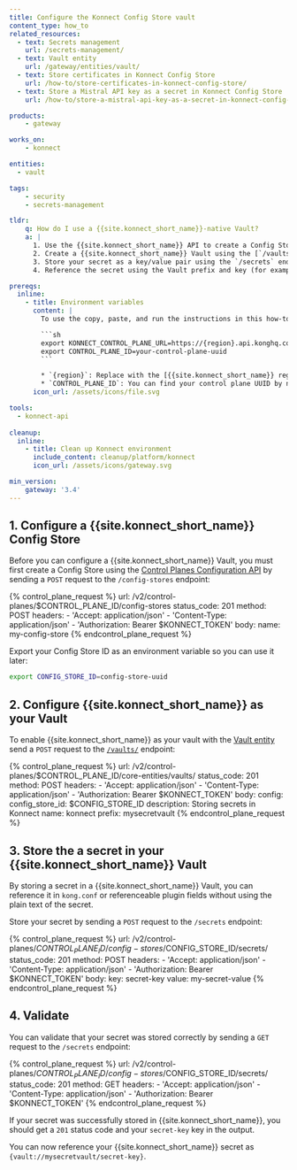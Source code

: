 ```yaml
---
title: Configure the Konnect Config Store vault
content_type: how_to
related_resources:
  - text: Secrets management
    url: /secrets-management/
  - text: Vault entity
    url: /gateway/entities/vault/
  - text: Store certificates in Konnect Config Store
    url: /how-to/store-certificates-in-konnect-config-store/
  - text: Store a Mistral API key as a secret in Konnect Config Store
    url: /how-to/store-a-mistral-api-key-as-a-secret-in-konnect-config-store/

products:
    - gateway

works_on:
    - konnect

entities: 
  - vault

tags:
    - security
    - secrets-management

tldr:
    q: How do I use a {{site.konnect_short_name}}-native Vault?
    a: |
      1. Use the {{site.konnect_short_name}} API to create a Config Store using the `/config-stores` endpoint.
      2. Create a {{site.konnect_short_name}} Vault using the [`/vaults/` endpoint](/api/konnect/control-planes-config/v2/#/operations/create-vault).
      3. Store your secret as a key/value pair using the `/secrets` endpoint. 
      4. Reference the secret using the Vault prefix and key (for example: `{vault://mysecretvault/secret-key}`).

prereqs:
  inline:
    - title: Environment variables
      content: |
        To use the copy, paste, and run the instructions in this how-to, you must export these additional environmental variables:

        ```sh
        export KONNECT_CONTROL_PLANE_URL=https://{region}.api.konghq.com
        export CONTROL_PLANE_ID=your-control-plane-uuid
        ```

        * `{region}`: Replace with the [{{site.konnect_short_name}} region](/konnect/geos/) you're using.
        * `CONTROL_PLANE_ID`: You can find your control plane UUID by navigating to the control plane in the {{site.konnect_short_name}} UI or by sending a `GET` request to the [`/control-planes` endpoint](/api/konnect/control-planes/v2/#/operations/list-control-planes).
      icon_url: /assets/icons/file.svg

tools:
  - konnect-api
 
cleanup:
  inline:
    - title: Clean up Konnect environment
      include_content: cleanup/platform/konnect
      icon_url: /assets/icons/gateway.svg

min_version:
    gateway: '3.4'
---
```


## 1. Configure a {{site.konnect_short_name}} Config Store

Before you can configure a {{site.konnect_short_name}} Vault, you must first create a Config Store using the [Control Planes Configuration API](/api/konnect/control-planes-config/v2/#/) by sending a `POST` request to the `/config-stores` endpoint:

<!--vale off-->
{% control_plane_request %}
url: /v2/control-planes/$CONTROL_PLANE_ID/config-stores
status_code: 201
method: POST
headers:
    - 'Accept: application/json'
    - 'Content-Type: application/json'
    - 'Authorization: Bearer $KONNECT_TOKEN'
body:
    name: my-config-store
{% endcontrol_plane_request %}
<!--vale on-->

Export your Config Store ID as an environment variable so you can use it later:

```sh
export CONFIG_STORE_ID=config-store-uuid
```

## 2. Configure {{site.konnect_short_name}} as your Vault

To enable {{site.konnect_short_name}} as your vault with the [Vault entity](/gateway/entities/vault/) send a `POST` request to the [`/vaults/`](/api/konnect/control-planes-config/v2/#/operations/create-vault) endpoint:

<!--vale off-->
{% control_plane_request %}
url: /v2/control-planes/$CONTROL_PLANE_ID/core-entities/vaults/
status_code: 201
method: POST
headers:
    - 'Accept: application/json'
    - 'Content-Type: application/json'
    - 'Authorization: Bearer $KONNECT_TOKEN'
body:
    config:
      config_store_id: $CONFIG_STORE_ID
    description: Storing secrets in Konnect
    name: konnect
    prefix: mysecretvault
{% endcontrol_plane_request %}
<!--vale on-->

## 3. Store the a secret in your {{site.konnect_short_name}} Vault

By storing a secret in a {{site.konnect_short_name}} Vault, you can reference it in `kong.conf` or referenceable plugin fields without using the plain text of the secret.

Store your secret by sending a `POST` request to the `/secrets` endpoint:

<!--vale off-->
{% control_plane_request %}
url: /v2/control-planes/$CONTROL_PLANE_ID/config-stores/$CONFIG_STORE_ID/secrets/
status_code: 201
method: POST
headers:
    - 'Accept: application/json'
    - 'Content-Type: application/json'
    - 'Authorization: Bearer $KONNECT_TOKEN'
body:
    key: secret-key
    value: my-secret-value
{% endcontrol_plane_request %}
<!--vale on-->

## 4. Validate

You can validate that your secret was stored correctly by sending a `GET` request to the `/secrets` endpoint:

<!--vale off-->
{% control_plane_request %}
url: /v2/control-planes/$CONTROL_PLANE_ID/config-stores/$CONFIG_STORE_ID/secrets/
status_code: 201
method: GET
headers:
    - 'Accept: application/json'
    - 'Content-Type: application/json'
    - 'Authorization: Bearer $KONNECT_TOKEN'
{% endcontrol_plane_request %}
<!--vale on-->

If your secret was successfully stored in {{site.konnect_short_name}}, you should get a `201` status code and your `secret-key` key in the output.

You can now reference your {{site.konnect_short_name}} secret as `{vault://mysecretvault/secret-key}`.
